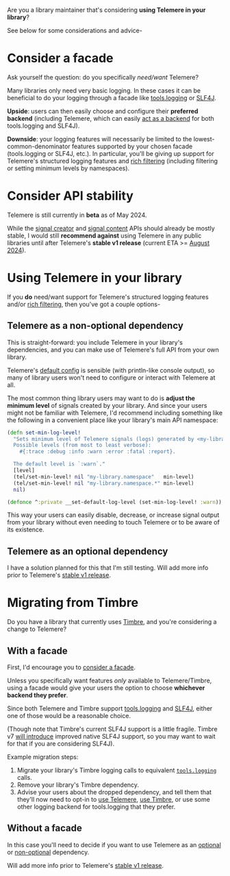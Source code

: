 Are you a library maintainer that's considering **using Telemere in your library**?

See below for some considerations and advice-

# Consider a facade

Ask yourself the question: do you specifically *need/want* Telemere?

Many libraries only need very basic logging. In these cases it can be beneficial to do your logging through a facade like [tools.logging](https://github.com/clojure/tools.logging) or [SLF4J](https://www.slf4j.org/).

**Upside**: users can then easily choose and configure their **preferred backend** (including Telemere, which can easily [act as a backend](./3-Config#interop) for both tools.logging and SLF4J).

**Downside**: your logging features will necessarily be limited to the lowest-common-denominator features supported by your chosen facade (tools.logging or SLF4J, etc.). In particular, you'll be giving up support for Telemere's structured logging features and [rich filtering](https://cljdoc.org/d/com.taoensso/telemere/CURRENT/api/taoensso.telemere#get-filters) (including filtering or setting minimum levels by namespaces).

# Consider API stability

Telemere is still currently in **beta** as of May 2024.

While the [signal creator](https://cljdoc.org/d/com.taoensso/telemere/CURRENT/api/taoensso.telemere#help:signal-creators) and [signal content](https://cljdoc.org/d/com.taoensso/telemere/CURRENT/api/taoensso.telemere#help:signal-content) APIs should already be mostly stable, I would still **recommend against** using Telemere in any public libraries until after Telemere's **stable v1 release** (current ETA >= [August 2024](https://taoensso.com/roadmap)).

# Using Telemere in your library

If you **do** need/want support for Telemere's structured logging features and/or [rich filtering](https://cljdoc.org/d/com.taoensso/telemere/CURRENT/api/taoensso.telemere#get-filters), then you've got a couple options-

## Telemere as a non-optional dependency

This is straight-forward: you include Telemere in your library's dependencies, and you can make use of Telemere's full API from your own library.

Telemere's [default config](./1-Getting-started#default-config) is sensible (with println-like console output), so many of library users won't need to configure or interact with Telemere at all.

The most common thing library users may want to do is **adjust the minimum level** of signals created by your library. And since your users might not be familiar with Telemere, I'd recommend including something like the following in a convenient place like your library's main API namespace:

```clojure
(defn set-min-log-level!
  "Sets minimum level of Telemere signals (logs) generated by <my-library>.
  Possible levels (from most to least verbose):
    #{:trace :debug :info :warn :error :fatal :report}.

  The default level is `:warn`."
  [level]
  (tel/set-min-level! nil "my-library.namespace"   min-level)
  (tel/set-min-level! nil "my-library.namespace.*" min-level)
  nil)

(defonce ^:private __set-default-log-level (set-min-log-level! :warn))
```

This way your users can easily disable, decrease, or increase signal output from your library without even needing to touch Telemere or to be aware of its existence.

## Telemere as an optional dependency

I have a solution planned for this that I'm still testing. Will add more info prior to Telemere's [stable v1 release](https://www.taoensso.com/roadmap).

# Migrating from Timbre

Do you have a library that currently uses [Timbre](https://www.taoensso.com/timbre), and you're considering a change to Telemere?

## With a facade

First, I'd encourage you to [consider a facade](#consider-a-fascade).

Unless you specifically want features *only* available to Telemere/Timbre, using a facade would give your users the option to choose **whichever backend they prefer**.

Since both Telemere and Timbre support [tools.logging](https://github.com/clojure/tools.logging) and [SLF4J](https://www.slf4j.org/), either one of those would be a reasonable choice.

(Though note that Timbre's current SLF4J support is a little fragile. Timbre v7 [will introduce](https://github.com/taoensso/roadmap/issues/11) improved native SLF4J support, so you may want to wait for that if you are considering SLF4J).

Example migration steps:

1. Migrate your library's Timbre logging calls to equivalent [`tools.logging`](https://github.com/clojure/tools.logging) calls.
2. Remove your library's Timbre dependency.
3. Advise your users about the dropped dependency, and tell them that they'll now need to opt-in to [use Telemere](https://github.com/taoensso/telemere/wiki/3-Config#toolslogging), [use Timbre](https://taoensso.github.io/timbre/taoensso.timbre.tools.logging.html#var-use-timbre), or use some other logging backend for tools.logging that they prefer.

## Without a facade

In this case you'll need to decide if you want to use Telemere as an [optional](#telemere-as-an-optional-dependency) or [non-optional](#telemere-as-a-non-optional-dependency) dependency.

Will add more info prior to Telemere's [stable v1 release](https://www.taoensso.com/roadmap).